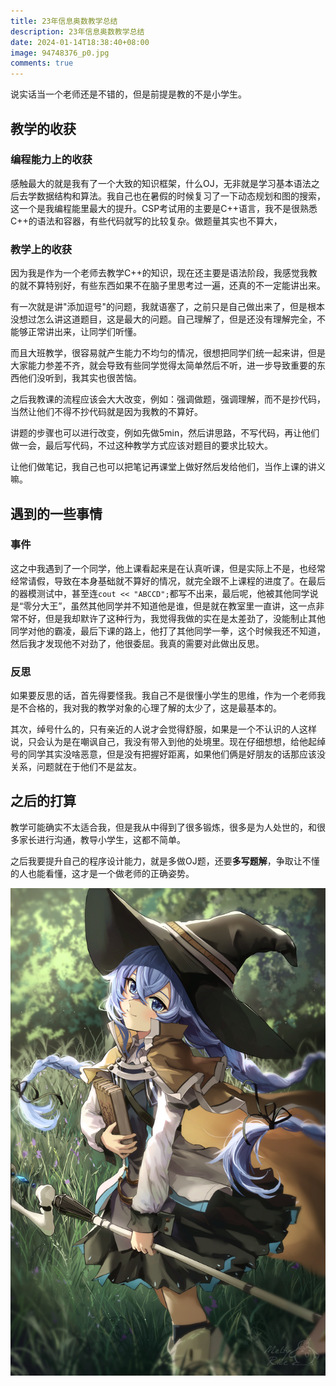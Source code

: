 ```yaml
---
title: 23年信息奥数教学总结
description: 23年信息奥数教学总结
date: 2024-01-14T18:38:40+08:00
image: 94748376_p0.jpg
comments: true
---
```

说实话当一个老师还是不错的，但是前提是教的不是小学生。
## 教学的收获
### 编程能力上的收获
感触最大的就是我有了一个大致的知识框架，什么OJ，无非就是学习基本语法之后去学数据结构和算法。我自己也在暑假的时候复习了一下动态规划和图的搜索，这一个是我编程能里最大的提升。CSP考试用的主要是C++语言，我不是很熟悉C++的语法和容器，有些代码就写的比较复杂。做题量其实也不算大，
### 教学上的收获
因为我是作为一个老师去教学C++的知识，现在还主要是语法阶段，我感觉我教的就不算特别好，有些东西如果不在脑子里思考过一遍，还真的不一定能讲出来。

有一次就是讲"添加逗号"的问题，我就语塞了，之前只是自己做出来了，但是根本没想过怎么讲这道题目，这是最大的问题。自己理解了，但是还没有理解完全，不能够正常讲出来，让同学们听懂。

而且大班教学，很容易就产生能力不均匀的情况，很想把同学们统一起来讲，但是大家能力参差不齐，就会导致有些同学觉得太简单然后不听，进一步导致重要的东西他们没听到，我其实也很苦恼。

之后我教课的流程应该会大大改变，例如：强调做题，强调理解，而不是抄代码，当然让他们不得不抄代码就是因为我教的不算好。

讲题的步骤也可以进行改变，例如先做5min，然后讲思路，不写代码，再让他们做一会，最后写代码，不过这种教学方式应该对题目的要求比较大。

让他们做笔记，我自己也可以把笔记再课堂上做好然后发给他们，当作上课的讲义嘛。

## 遇到的一些事情
### 事件
这之中我遇到了一个同学，他上课看起来是在认真听课，但是实际上不是，也经常经常请假，导致在本身基础就不算好的情况，就完全跟不上课程的进度了。在最后的器模测试中，甚至连`cout << "ABCCD";`都写不出来，最后呢，他被其他同学说是“零分大王”，虽然其他同学并不知道他是谁，但是就在教室里一直讲，这一点非常不好，但是我却默许了这种行为，我觉得我做的实在是太差劲了，没能制止其他同学对他的霸凌，最后下课的路上，他打了其他同学一拳，这个时候我还不知道，然后我才发现他不对劲了，他很委屈。我真的需要对此做出反思。
### 反思
如果要反思的话，首先得要怪我。我自己不是很懂小学生的思维，作为一个老师我是不合格的，我对我的教学对象的心理了解的太少了，这是最基本的。

其次，绰号什么的，只有亲近的人说才会觉得舒服，如果是一个不认识的人这样说，只会认为是在嘲讽自己，我没有带入到他的处境里。现在仔细想想，给他起绰号的同学其实没啥恶意，但是没有把握好距离，如果他们俩是好朋友的话那应该没关系，问题就在于他们不是盆友。

## 之后的打算
教学可能确实不太适合我，但是我从中得到了很多锻炼，很多是为人处世的，和很多家长进行沟通，教导小学生，这都不简单。

之后我要提升自己的程序设计能力，就是多做OJ题，还要**多写题解**，争取让不懂的人也能看懂，这才是一个做老师的正确姿势。

![](102238754_p0.png)